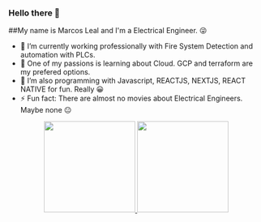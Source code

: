 ### Hello there 👋

##My name is Marcos Leal and I'm a Electrical Engineer. 😜

- 🔭 I’m currently working professionally with Fire System Detection and automation with PLCs.
- 🌱 One of my passions is learning about Cloud. GCP and terraform are my prefered options.
- 👯 I’m also programming with Javascript, REACTJS, NEXTJS, REACT NATIVE for fun. Really 😀
- ⚡ Fun fact: There are almost no movies about Electrical Engineers. Maybe none 😐
 
<!--
**MarcosLealDev/MarcosLealDev** is a ✨ _special_ ✨ repository because its `README.md` (this file) appears on your GitHub profile.

Here are some ideas to get you started:

- 🤔 I’m looking for help with ...
- 💬 Ask me about ...
- 📫 How to reach me: ...
- 😄 Pronouns: ...

-->

<div align="center">
  <a href="https://github.com/rafaballerini">
  <img height="180em" src="https://github-readme-stats.vercel.app/api?username=rafaballerini&show_icons=true&theme=dracula&include_all_commits=true&count_private=true"/>
  <img height="180em" src="https://github-readme-stats.vercel.app/api/top-langs/?username=rafaballerini&layout=compact&langs_count=7&theme=dracula"/>
</div>
